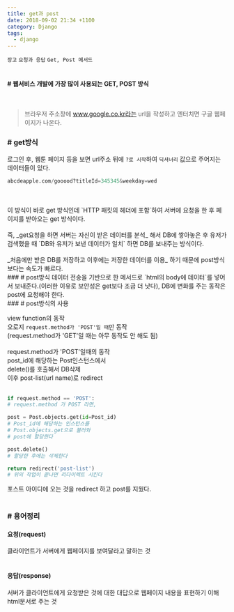 ```yaml
---
title: get과 post
date: 2018-09-02 21:34 +1100
category: Django
tags:
  - django
---
```

`장고` `요청과 응답` `Get, Post 메서드`
<br>
<br>

#### # 웹서비스 개발에 가장 많이 사용되는 GET, POST 방식
<br>

>브라우저 주소창에 www.google.co.kr라는 url을 작성하고 엔터치면 구글 웹페이지가 나온다.

### # get방식
로그인 후, 웹툰 페이지 등을 보면 url주소 뒤에 `?로 시작`하여 `딕셔너리` 값으로 주어지는 데이터들이 있다.
```python
abcdeapple.com/gooood?titleId=345345&weekday=wed
```
<br>
<br>
이 방식이 바로 get 방식인데 `HTTP 패킷의 헤더에 포함`하여 서버에 요청을 한 후 페이지를 받아오는 get 방식이다.
<br>
<br>
즉, _get요청을 하면 서버는 자신이 받은 데이터를 분석_ 해서 DB에 쌓아놓은 후 유저가 검색했을 때 `DB와 유저가 보낸 데이터가 일치` 하면 DB를 보내주는 방식이다.
<br>
<br>
_처음에만 받은 DB를 저장하고 이후에는 저장한 데이터를 이용_ 하기 때문에 post방식보다는 속도가 빠르다.
<br>
### # post방식
데이터 전송을 기반으로 한 메서드로 `html의 body에 데이터`를 넣어서 보내준다.(이러한 이유로 보안성은 get보다 조금 더 낫다), DB에 변화를 주는 동작은 post에 요청해야 한다.
<br>
### # post방식의 사용

view function의 동작
<br>
오로지 `request.method가 'POST'일 때`만 동작
<br>
(request.method가 'GET'일 때는 아무 동작도 안 해도 됨)
<br>
<br>
request.method가 'POST'일때의 동작
<br>
post_id에 해당하는 Post인스턴스에서
<br>
delete()를 호출해서 DB삭제
<br>
이후 post-list(url name)로 redirect
<br>
<br>

```python
if request.method == 'POST':
# request.method 가 POST 라면,

post = Post.objects.get(id=Post_id)
# Post_id에 해당하는 인스턴스를
# Post.objects.get으로 불러와
# post에 할당한다

post.delete()
# 할당한 후에는 삭제한다

return redirect('post-list')
# 위의 작업이 끝나면 리다이렉트 시킨다

```

포스트 아이디에 오는 것을 redirect 하고 post를 지웠다.
<br>
<br>
### # 용어정리
#### 요청(request)
클라이언트가 서버에게 웹페이지를 보여달라고 말하는 것
<br>
<br>
#### 응답(response)
서버가 클라이언트에게 요청받은 것에 대한 대답으로 웹페이지 내용을 표현하기 이해 html문서로 주는 것
